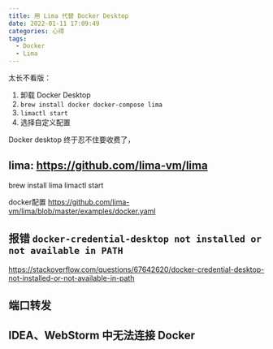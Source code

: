 ```yaml
---
title: 用 Lima 代替 Docker Desktop
date: 2022-01-11 17:09:49
categories: 心得
tags:
  - Docker
  - Lima
---
```


太长不看版：

1. 卸载 Docker Desktop
2. `brew install docker docker-compose lima`
3. `limactl start`
4. 选择自定义配置

Docker desktop 终于忍不住要收费了，

lima: https://github.com/lima-vm/lima
----
brew install lima
limactl start

docker配置 https://github.com/lima-vm/lima/blob/master/examples/docker.yaml

## 报错 `docker-credential-desktop not installed or not available in PATH`

https://stackoverflow.com/questions/67642620/docker-credential-desktop-not-installed-or-not-available-in-path

## 端口转发

## IDEA、WebStorm 中无法连接 Docker
